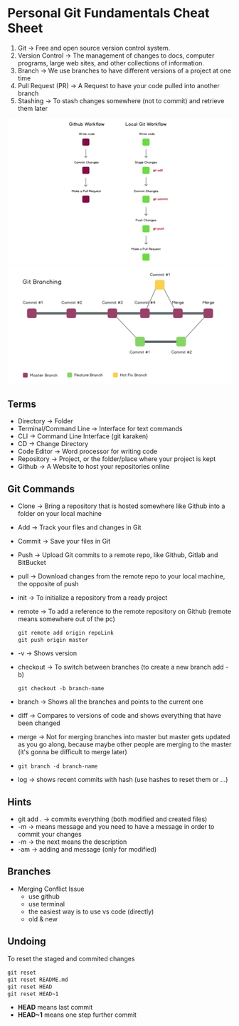 # Personal Git Fundamentals Cheat Sheet

1. Git &rarr; Free and open source version control system.
2. Version Control &rarr; The management of changes to docs, computer programs, large web sites, and other collections of information.
3. Branch &rarr; We use branches to have different versions of a project at one time
4. Pull Request (PR) &rarr; A Request to have your code pulled into another branch
5. Stashing &rarr; To stash changes somewhere (not to commit) and retrieve them later
<img src="/images/Github flow versus Local CLI flow.jpg" alt="Workflow" />
<img src="/images/Git branching.png" alt="branching" />

## Terms

- Directory &rarr; Folder
- Terminal/Command Line &rarr; Interface for text commands
- CLI &rarr; Command Line Interface (git karaken)
- CD &rarr; Change Directory
- Code Editor &rarr; Word processor for writing code
- Repository &rarr; Project, or the folder/place where your project is kept
- Github &rarr; A Website to host your repositories online

## Git Commands

- Clone &rarr; Bring a repository that is hosted somewhere like Github into a folder on your local machine
- Add &rarr; Track your files and changes in Git
- Commit &rarr; Save your files in Git
- Push &rarr; Upload Git commits to a remote repo, like Github, Gitlab and 	BitBucket
- pull &rarr; Download changes from the remote repo to your local machine, 	the opposite of push
- init &rarr; To initialize a repository from a ready project
- remote &rarr; To add a reference to the remote repository on Github (remote means somewhere out of the pc)

    ```
    git remote add origin repoLink
    git push origin master
    ```
- -v &rarr; Shows version
- checkout &rarr; To switch between branches (to create a new branch add -b)

    ```
    git checkout -b branch-name
    ```
- branch &rarr; Shows all the branches and points to the current one
- diff &rarr; Compares to versions of code and shows everything that have been changed
- merge &rarr; Not for merging branches into master but master gets updated as you go along, because maybe other people are merging to the master (it's gonna be difficult to merge later)
- ```git branch -d branch-name```
- log &rarr; shows recent commits with hash (use hashes to reset them or ...)

## Hints

- git add . &rarr; commits everything (both modified and created files)
- -m &rarr; means message and you need to have a message in order to commit your changes
- -m &rarr; the next means the description
- -am &rarr; adding and message (only for modified)

## Branches

- Merging Conflict Issue
    - use github
    - use terminal
    - the easiest way is to use vs code (directly)
    - old & new

## Undoing

To reset the staged and commited changes
```
git reset
git reset README.md
git reset HEAD
git reset HEAD~1
```
- **HEAD** means last commit
- **HEAD~1** means one step further commit
